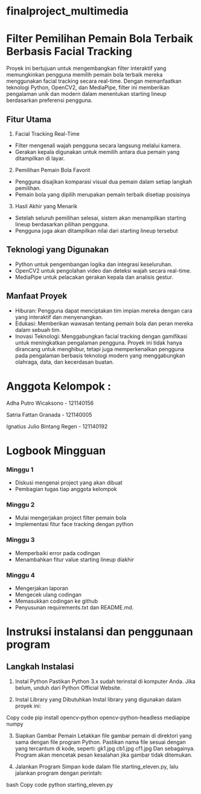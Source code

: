 # finalproject_multimedia
# Filter Pemilihan Pemain Bola Terbaik Berbasis Facial Tracking

Proyek ini bertujuan untuk mengembangkan filter interaktif yang memungkinkan pengguna memilih pemain bola terbaik mereka menggunakan facial tracking secara real-time. Dengan memanfaatkan teknologi Python, OpenCV2, dan MediaPipe, filter ini memberikan pengalaman unik dan modern dalam menentukan starting lineup berdasarkan preferensi pengguna.

## Fitur Utama
1. Facial Tracking Real-Time
- Filter mengenali wajah pengguna secara langsung melalui kamera.
- Gerakan kepala digunakan untuk memilih antara dua pemain yang ditampilkan di layar.
2. Pemilihan Pemain Bola Favorit
- Pengguna disajikan komparasi visual dua pemain dalam setiap langkah pemilihan.
- Pemain bola yang dipilih merupakan pemain terbaik disetiap posisinya
3. Hasil Akhir yang Menarik
- Setelah seluruh pemilihan selesai, sistem akan menampilkan starting lineup berdasarkan pilihan pengguna.
- Pengguna juga akan ditampilkan nilai dari starting lineup tersebut

## Teknologi yang Digunakan
- Python untuk pengembangan logika dan integrasi keseluruhan.
- OpenCV2 untuk pengolahan video dan deteksi wajah secara real-time.
- MediaPipe untuk pelacakan gerakan kepala dan analisis gestur.

## Manfaat Proyek
- Hiburan: Pengguna dapat menciptakan tim impian mereka dengan cara yang interaktif dan menyenangkan.
- Edukasi: Memberikan wawasan tentang pemain bola dan peran mereka dalam sebuah tim.
- Inovasi Teknologi: Menggabungkan facial tracking dengan gamifikasi untuk meningkatkan pengalaman pengguna.
Proyek ini tidak hanya dirancang untuk menghibur, tetapi juga memperkenalkan pengguna pada pengalaman berbasis teknologi modern yang menggabungkan olahraga, data, dan kecerdasan buatan.
# Anggota Kelompok :
Adha Putro Wicaksono - 121140156


Satria Fattan Granada - 121140005


Ignatius Julio Bintang Regen - 121140192

# Logbook Mingguan

### Minggu 1
- Diskusi mengenai project yang akan dibuat
- Pembagian tugas tiap anggota kelompok

### Minggu 2
- Mulai mengerjakan project filter pemain bola
- Implementasi fitur face tracking dengan python

### Minggu 3
- Memperbaiki error pada codingan
- Menambahkan fitur value starting lineup diakhir

### Minggu 4
- Mengerjakan laporan
- Mengecek ulang codingan
- Memasukkan codingan ke github
- Penyusunan requirements.txt dan README.md.

# Instruksi instalansi dan penggunaan program
## Langkah Instalasi
1. Instal Python
Pastikan Python 3.x sudah terinstal di komputer Anda. Jika belum, unduh dari Python Official Website.

2. Instal Library yang Dibutuhkan
Instal library yang digunakan dalam proyek ini:

Copy code
pip install opencv-python opencv-python-headless mediapipe numpy

3. Siapkan Gambar Pemain
Letakkan file gambar pemain di direktori yang sama dengan file program Python.
Pastikan nama file sesuai dengan yang tercantum di kode, seperti:
gk1.jpg
cb1.jpg
cf1.jpg
Dan sebagainya.
Program akan mencetak pesan kesalahan jika gambar tidak ditemukan.

4. Jalankan Program
Simpan kode dalam file starting_eleven.py, lalu jalankan program dengan perintah:

bash
Copy code
python starting_eleven.py
